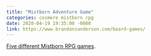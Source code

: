```yaml
---
title: "Mistborn Adventure Game"
categories: cosmere mistborn rpg
date: 2020-04-19 19:35:00 -0000
link: https://www.brandonsanderson.com/board-games/
---
```

[Five different Mistborn RPG games](https://www.brandonsanderson.com/board-games/).